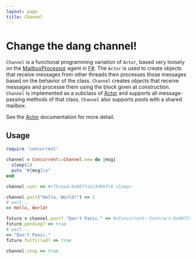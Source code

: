 ```yaml
---
layout: page
title: Channel
---
```

# Change the dang channel!

`Channel` is a functional programming variation of `Actor`, based very loosely on the
[MailboxProcessor](http://blogs.msdn.com/b/dsyme/archive/2010/02/15/async-and-parallel-design-patterns-in-f-part-3-agents.aspx)
agent in [F#](http://msdn.microsoft.com/en-us/library/ee370357.aspx).
The `Actor` is used to create objects that receive messages from other
threads then processes those messages based on the behavior of the class. `Channel`
creates objects that receive messages and processe them using the block given
at construction. `Channel` is implemented as a subclass of
[Actor](https://github.com/jdantonio/concurrent-ruby/blob/master/md/actor.md)
and supports all message-passing methods of that class. `Channel` also supports pools 
with a shared mailbox.

See the [Actor](https://github.com/jdantonio/concurrent-ruby/blob/master/md/actor.md)
documentation for more detail.

## Usage

```ruby
require 'concurrent'

channel = Concurrent::Channel.new do |msg|
  sleep(1)
  puts "#{msg}\n"
end

channel.run! => #<Thread:0x007fa123d95fc8 sleep>

channel.post("Hello, World!") => 1
# wait...
=> Hello, World!

future = channel.post? "Don't Panic." => #<Concurrent::Contract:0x007fa123d6d9d8 @state=:pending...
future.pending? => true
# wait...
=> "Don't Panic."
future.fulfilled? => true

channel.stop => true
```
